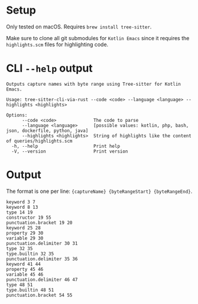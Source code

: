 # Setup

Only tested on macOS. Requires `brew install tree-sitter`.

Make sure to clone all git submodules for `Kotlin Emacs` since it requires the `highlights.scm` files for
highlighting code.

# CLI `--help` output

```
Outputs capture names with byte range using Tree-sitter for Kotlin Emacs.

Usage: tree-sitter-cli-via-rust --code <code> --language <language> --highlights <highlights>

Options:
      --code <code>              The code to parse
      --language <language>      [possible values: kotlin, php, bash, json, dockerfile, python, java]
      --highlights <highlights>  String of highlights like the content of queries/highlights.scm
  -h, --help                     Print help
  -V, --version                  Print version
```

# Output

The format is one per line: `{captureName} {byteRangeStart} {byteRangeEnd}`.

```
keyword 3 7
keyword 8 13
type 14 19
constructor 19 55
punctuation.bracket 19 20
keyword 25 28
property 29 30
variable 29 30
punctuation.delimiter 30 31
type 32 35
type.builtin 32 35
punctuation.delimiter 35 36
keyword 41 44
property 45 46
variable 45 46
punctuation.delimiter 46 47
type 48 51
type.builtin 48 51
punctuation.bracket 54 55
```